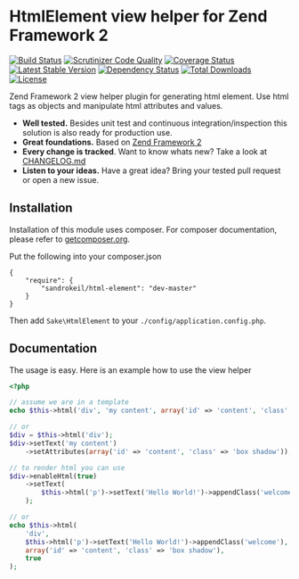 # HtmlElement view helper for Zend Framework 2

[![Build Status](https://travis-ci.org/sandrokeil/HtmlElement.png?branch=master)](https://travis-ci.org/sandrokeil/HtmlElement)
[![Scrutinizer Code Quality](https://scrutinizer-ci.com/g/sandrokeil/HtmlElement/badges/quality-score.png?s=17ebfee6d9890d3f43becccc084746fed2fc6707)](https://scrutinizer-ci.com/g/sandrokeil/HtmlElement/)
[![Coverage Status](https://coveralls.io/repos/sandrokeil/HtmlElement/badge.png)](https://coveralls.io/r/sandrokeil/HtmlElement)
[![Latest Stable Version](https://poser.pugx.org/sandrokeil/html-element/v/stable.png)](https://packagist.org/packages/sandrokeil/html-element)
[![Dependency Status](https://www.versioneye.com/user/projects/53615cc9fe0d07fa670000cb/badge.png)](https://www.versioneye.com/user/projects/53615cc9fe0d07fa670000cb)
[![Total Downloads](https://poser.pugx.org/sandrokeil/html-element/downloads.png)](https://packagist.org/packages/sandrokeil/html-element)
[![License](https://poser.pugx.org/sandrokeil/html-element/license.png)](https://packagist.org/packages/sandrokeil/html-element)

Zend Framework 2 view helper plugin for generating html element. Use html tags as objects and manipulate html attributes and values.

 * **Well tested.** Besides unit test and continuous integration/inspection this solution is also ready for production use.
 * **Great foundations.** Based on [Zend Framework 2](https://github.com/zendframework/zf2)
 * **Every change is tracked**. Want to know whats new? Take a look at [CHANGELOG.md](https://github.com/sandrokeil/HtmlElement/blob/master/CHANGELOG.md)
 * **Listen to your ideas.** Have a great idea? Bring your tested pull request or open a new issue.

## Installation

Installation of this module uses composer. For composer documentation, please refer to
[getcomposer.org](http://getcomposer.org/).

Put the following into your composer.json

    {
        "require": {
            "sandrokeil/html-element": "dev-master"
        }
    }

Then add `Sake\HtmlElement` to your `./config/application.config.php`.

## Documentation

The usage is easy. Here is an example how to use the view helper

```php
<?php

// assume we are in a template
echo $this->html('div', 'my content', array('id' => 'content', 'class' => 'box shadow'));

// or
$div = $this->html('div');
$div->setText('my content')
    ->setAttributes(array('id' => 'content', 'class' => 'box shadow'));

// to render html you can use
$div->enableHtml(true)
    ->setText(
        $this->html('p')->setText('Hello World!')->appendClass('welcome');
    );

// or
echo $this->html(
    'div',
    $this->html('p')->setText('Hello World!')->appendClass('welcome'),
    array('id' => 'content', 'class' => 'box shadow'),
    true
);
```
